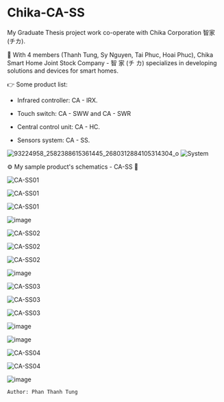 # Chika-CA-SS

My Graduate Thesis project work co-operate with Chika Corporation 智家 (チカ).

📍 With 4 members (Thanh Tung, Sy Nguyen, Tai Phuc, Hoai Phuc), Chika Smart Home Joint Stock Company - 智 家 (チ カ) specializes in developing  solutions and devices for smart homes.

👉 Some product list:

- Infrared controller: CA - IRX.

- Touch switch: CA - SWW and CA - SWR

- Central control unit: CA - HC.

- Sensors system: CA - SS.

![93224958_2582388615361445_2680312884105314304_o](https://user-images.githubusercontent.com/48848418/82010978-dc672300-969d-11ea-8afe-408d4ac53319.jpg)
![System](https://user-images.githubusercontent.com/48848418/82010508-7c23b180-969c-11ea-9d99-2828714f36b0.png)

⚙️ My sample product's schematics - CA-SS 💎

![CA-SS01](https://user-images.githubusercontent.com/48848418/80554266-c51a0b80-89f6-11ea-86e3-54642cd17d30.png)

![CA-SS01](https://user-images.githubusercontent.com/48848418/77226211-273a5200-6ba9-11ea-8625-c65f81f064c0.png)

![CA-SS01](https://user-images.githubusercontent.com/48848418/78026736-55c4e380-7386-11ea-8e63-e8457d32dbdf.png)

![image](https://user-images.githubusercontent.com/48848418/80554325-ff83a880-89f6-11ea-9435-c32b392c4374.png)

![CA-SS02](https://user-images.githubusercontent.com/48848418/80554268-c9462900-89f6-11ea-8e9b-edd3d0b6d3ae.png)

![CA-SS02](https://user-images.githubusercontent.com/48848418/77226213-2acdd900-6ba9-11ea-9aae-31755f4da163.png)

![CA-SS02](https://user-images.githubusercontent.com/48848418/78026744-58bfd400-7386-11ea-89e4-1b81ee4b5879.png)

![image](https://user-images.githubusercontent.com/48848418/80554358-1629ff80-89f7-11ea-89c2-25f5cb66aa4e.png)

![CA-SS03](https://user-images.githubusercontent.com/48848418/80554272-cba88300-89f6-11ea-8199-fa54737e8b57.png)

![CA-SS03](https://user-images.githubusercontent.com/48848418/77226219-302b2380-6ba9-11ea-965a-808891f18759.png)

![CA-SS03](https://user-images.githubusercontent.com/48848418/78026746-5b222e00-7386-11ea-9688-af8ff13a3178.png)

![image](https://user-images.githubusercontent.com/48848418/80554329-03172f80-89f7-11ea-8f35-9b3fedb753c0.png)

![image](https://user-images.githubusercontent.com/48848418/80554419-47a2cb00-89f7-11ea-9e45-e6b3367e09bf.png)

![CA-SS04](https://user-images.githubusercontent.com/48848418/77226220-33261400-6ba9-11ea-8122-54c7a23afb1c.png)

![CA-SS04](https://user-images.githubusercontent.com/48848418/78026752-5cebf180-7386-11ea-9095-89e000118d05.png)

![image](https://user-images.githubusercontent.com/48848418/80554336-08747a00-89f7-11ea-878f-1a9ef603aa6e.png)

    Author: Phan Thanh Tung
